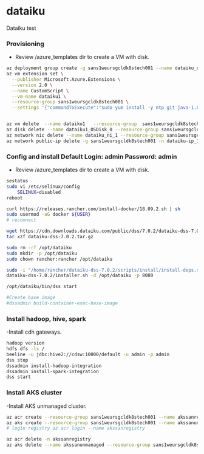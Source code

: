 # dataiku
Dataiku test

### Provisioning

- Review /azure_templates dir to create a VM with disk.
``` bash
az deployment group create -g sans1weursgcldk8stech001 --name dataiku_dg --template-file azure-template/template.json --parameters @azure-template/parameters.json
az vm extension set \
  --publisher Microsoft.Azure.Extensions \
  --version 2.0 \
  --name CustomScript \
  --vm-name dataiku1 \
  --resource-group sans1weursgcldk8stech001 \
  --settings '{"commandToExecute":"sudo yum install -y ntp git java-1.8.0-openjdk python3 libgfortran"}'


az vm delete  --name dataiku1   --resource-group  sans1weursgcldk8stech001  -y
az disk delete --name dataiku1_OSDisk_0 --resource-group sans1weursgcldk8stech001  -y
az network nic delete --name dataiku_ni_1 --resource-group sans1weursgcldk8stech001
az network public-ip delete -g sans1weursgcldk8stech001 -n dataiku-ip_1

```

### Config and install Default Login: admin Password: admin
- Review /azure_templates dir to create a VM with disk.
``` bash
sestatus
sudo vi /etc/selinux/config
	SELINUX=disabled
reboot

curl https://releases.rancher.com/install-docker/18.09.2.sh | sh
sudo usermod -aG docker ${USER}
# reconnect

wget https://cdn.downloads.dataiku.com/public/dss/7.0.2/dataiku-dss-7.0.2.tar.gz
tar xzf dataiku-dss-7.0.2.tar.gz

sudo rm -rf /opt/dataiku
sudo mkdir -p /opt/dataiku
sudo chown rancher:rancher /opt/dataiku

sudo -i "/home/rancher/dataiku-dss-7.0.2/scripts/install/install-deps.sh"
dataiku-dss-7.0.2/installer.sh -d /opt/dataiku -p 8080

/opt/dataiku/bin/dss start

#Create base image
#dssadmin build-container-exec-base-image
```


### Install hadoop, hive, spark

-Install cdh gateways.

``` bash
hadoop version
hdfs dfs -ls /
beeline -u jdbc:hive2://cdsw:10000/default -u admin -p admin
dss stop
dssadmin install-hadoop-integration
dssadmin install-spark-integration
dss start
```


### Install AKS cluster

-Install AKS unmanaged cluster.

``` bash
az acr create --resource-group sans1weursgcldk8stech001 --name akssanregistry --sku Basic
az aks create --resource-group sans1weursgcldk8stech001 --name akssanunmanaged --node-count 1 --enable-addons monitoring --generate-ssh-keys
# login registry az acr login --name akssanregistry

az acr delete -n akssanregistry
az aks delete --name akssanunmanaged --resource-group sans1weursgcldk8stech001 --no-wait
```




